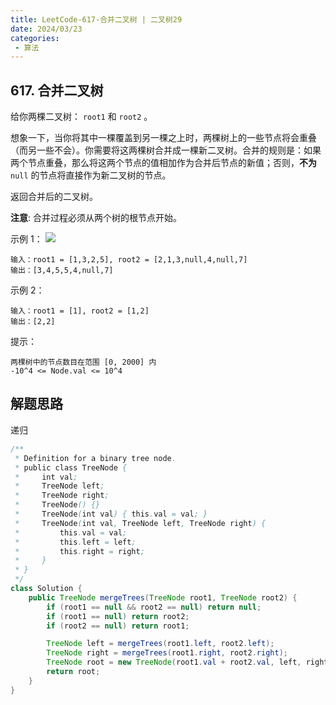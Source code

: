 ```yaml
---
title: LeetCode-617-合并二叉树 | 二叉树29
date: 2024/03/23
categories:
 - 算法
---
```

## 617. 合并二叉树
给你两棵二叉树： `root1` 和 `root2` 。

想象一下，当你将其中一棵覆盖到另一棵之上时，两棵树上的一些节点将会重叠（而另一些不会）。你需要将这两棵树合并成一棵新二叉树。合并的规则是：如果两个节点重叠，那么将这两个节点的值相加作为合并后节点的新值；否则，**不为** `null` 的节点将直接作为新二叉树的节点。

返回合并后的二叉树。

**注意**: 合并过程必须从两个树的根节点开始。
 

示例 1：
![](/image/2024032310.jpg)
```
输入：root1 = [1,3,2,5], root2 = [2,1,3,null,4,null,7]
输出：[3,4,5,5,4,null,7]
```
示例 2：
```
输入：root1 = [1], root2 = [1,2]
输出：[2,2]
```

提示：
```
两棵树中的节点数目在范围 [0, 2000] 内
-10^4 <= Node.val <= 10^4
```

## 解题思路
递归

```java
/**
 * Definition for a binary tree node.
 * public class TreeNode {
 *     int val;
 *     TreeNode left;
 *     TreeNode right;
 *     TreeNode() {}
 *     TreeNode(int val) { this.val = val; }
 *     TreeNode(int val, TreeNode left, TreeNode right) {
 *         this.val = val;
 *         this.left = left;
 *         this.right = right;
 *     }
 * }
 */
class Solution {
    public TreeNode mergeTrees(TreeNode root1, TreeNode root2) {
        if (root1 == null && root2 == null) return null;
        if (root1 == null) return root2;
        if (root2 == null) return root1;

        TreeNode left = mergeTrees(root1.left, root2.left);
        TreeNode right = mergeTrees(root1.right, root2.right);
        TreeNode root = new TreeNode(root1.val + root2.val, left, right);
        return root;
    }
}
```